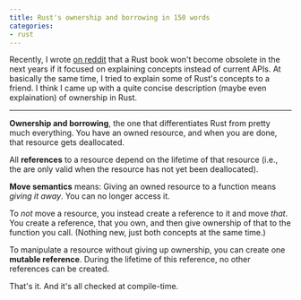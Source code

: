 ```yaml
---
title: Rust's ownership and borrowing in 150 words
categories:
- rust
---
```

Recently, I wrote [on reddit](https://www.reddit.com/r/rust/comments/4vfzvc/list_of_rust_books/d5y8i0o?context=3) that a Rust book won't become obsolete in the next years if it focused on explaining concepts instead of current APIs. At basically the same time, I tried to explain some of Rust's concepts to a friend. I think I came up with a quite concise description (maybe even explaination) of ownership in Rust.

- - -

**Ownership and borrowing**, the one that differentiates Rust from pretty much everything. You have an owned resource, and when you are done, that resource gets deallocated.

All **references** to a resource depend on the lifetime of that resource (i.e., the are only valid when the resource has not yet been deallocated).

**Move semantics** means: Giving an owned resource to a function means _giving it away_. You can no longer access it.

To _not_ move a resource, you instead create a reference to it and move _that_. You create a reference, that you own, and then give ownership of that to the function you call. (Nothing new, just both concepts at the same time.)

To manipulate a resource without giving up ownership, you can create one **mutable reference**. During the lifetime of this reference, no other references can be created.

That's it. And it's all checked at compile-time.
